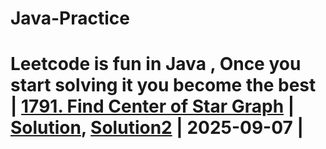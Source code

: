 # Java-Practice
Leetcode is fun in Java , Once you start solving it you become the best
| [1791. Find Center of Star Graph](https://leetcode.com/problems/find-center-of-star-graph/description/?envType=problem-list-v2&envId=graph)                                     | [Solution](src/leetcode/Problem1791/Solution.java), [Solution2](src/leetcode/Problem1791/Solution.java) | 2025-09-07    |
=======

